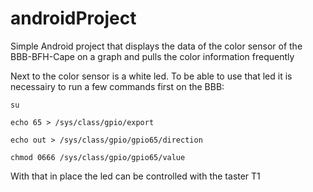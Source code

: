 # androidProject

Simple Android project that displays the data of the color sensor of the BBB-BFH-Cape on a graph and pulls the color information frequently

Next to the color sensor is a white led. To be able to use that led it is necessairy to run a few commands first on the BBB:

<code>su</code>

<code>echo 65 > /sys/class/gpio/export</code>

<code>echo out > /sys/class/gpio/gpio65/direction</code>

<code>chmod 0666 /sys/class/gpio/gpio65/value</code>

With that in place the led can be controlled with the taster T1
